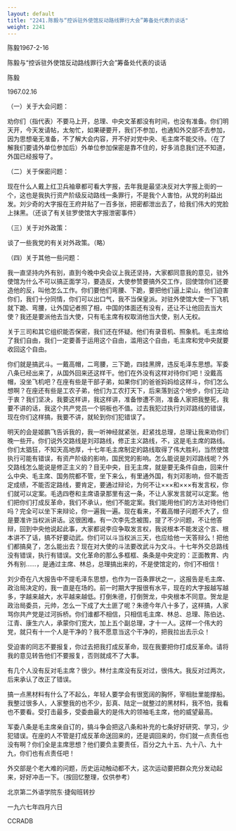 ```yaml
---
layout: default
title: "2241.陈毅与“控诉驻外使馆反动路线罪行大会”筹备处代表的谈话"
weight: 2241
---
```


陈毅1967-2-16

陈毅与“控诉驻外使馆反动路线罪行大会”筹备处代表的谈话

陈毅

1967.02.16

（一）关于大会问题：

劝你们（指代表）不要马上开，总理、中央文革都没有时间，也没有准备。你们明天开，今天发请帖，太匆忙，如果硬要开，我们不参加，也通知外交部不去参加，因为思想毫无准备，不了解大会内容，开不好对党中央、毛主席不能交待。（在了解我们要请外单位参加后）外单位参加保密是靠不住的，好多消息我们还不知道，外国已经报导了。

（二）关于保密问题：

现在什么人戴上红卫兵袖章都可看大字报，去年我是最坚决反对大字报上街的一个，这也是我执行资产阶级反动路线一条罪行，不是我个人害怕，从党的利益出发。刘少奇的大字报在王府井贴了一百多张，把密都泄出去了，给我们伟大的党脸上抹黑。（还谈了有关驻罗使馆大字报泄密事件）

（三）关于对外政策：

谈了一些我党的有关对外政策。（略）

（四）关于其他一些问题：

我一直坚持内外有别，直到今晚中央会议上我还坚持，大家都同意我的意见，驻外使馆为什么不可以搞正面学习，要造反，大使参赞要搞外交工作，回使馆你们还要造他的反，叫他怎么工作。你们要他们弯腰、下跪，要把他们逼上梁山，他们迫害你们，我们十分同情，你们可以出口气，我不当保皇派。对驻外使馆大使一下飞机就下跪、弯腰，让外国记者照了相，中国的体面还有没有，还让不让他回去当大使？我还是要派他去当大使，只有毛主席有权取消他当大使，别人无权。

关于三司和其它组织能否保密，我们还在怀疑。他们有录音机、照象机。毛主席给了我们自由，我们一定要善于运用这个自由，滥用这个自由，毛主席和党中央就要收回这个自由。

你们就是搞武斗。一戴高帽，二弯腰，三下跪，四挂黑牌，违反毛泽东思想。军委八条已经出来了，从国外回来还这样干。他们在外没有这样对待你们吧！没戴高帽，没坐飞机吧？在座有些是干部子弟，如果你们的爸爸妈妈给这样斗，你们怎么想啊？在座还有些是工农子弟，他们为工农打天下，后来落到这个地步，你们无动于衷？我们坚决，我要这样讲，我这样讲，准备惨遭不测，准备人家把我整死，我要不讲的话，我这个共产党员一个铜板也不值。过去我犯过执行刘邓路线的错误，现在你们这样搞，我要不讲，就轮到你们犯错误了。

明天的会是姬鹏飞告诉我的，我一听神经就紧张，赶紧找总理，总理让我来劝你们晚一些开。你们说外交路线是刘邓路线，修正主义路线，不，这是毛主席的路线。你们太猖狂，不知天高地厚，十七年毛主席制定的路线取得了伟大胜利，当然使馆执行可能有错误，有资产阶级的影响，国民党的影响。怎么能说是刘邓路线呢？外交路线怎么能说是修正主义的？目无中央，目无主席，就是要无条件自由，回来什么中央、毛主席、国务院都不管，坐下来么，有里通外国，有刘邓影响，但不能否定成绩，不能否定路线，要肯定，要通过辩论，为何不让×××和×××有发言权，你们就可以定案。毛选四卷和主席语录那里有这一条，不让人家发言就可以定案。他们把你们打成反革命，我们不承认，他们不能定案。我们能用他们的方法对待他们吗？完全可以坐下来辩论，你一遍我一遍。现在看来，不戴高帽子问题不大了，但是要准许当权派讲话。这很困难。有一次李先念被围，提了不少问题，不让他答辩，回到中央他说起此事，大家都说李应争取发言权，我说根本不能发这个言、根本讲不了话，搞不好要动武。你们可以斗当权派三天，也应给他一天答辩么！把他们都搞臭了，怎么能出去？现在对大使的斗法要改武斗为文斗。十七年外交总路线没有错误，执行有错误。文化革命的那么多框框、条条是中央定的：正面教育、内外有别……，是通过主席、林总，总理搞出来的，不是使馆定的，你们不相信！

刘少奇在八大报告中不提毛泽东思想，也作为一百条罪状之一，这报告是毛主席、政治局决定的，我一直是在场的。前一时期大字报很有水平，现在的大字报越写越多，字越来越大，水平越来越低。打倒朱德，打倒贺龙，中央根本不同意。贺龙是政治局委员，元帅，怎么一下成了大土匪了呢？朱德今年八十多了，这样搞，人家骂你共产党是过河拆桥。你们谁都不相信，只相信毛主席、林总、总理、陈伯达、江青、康生六人，承蒙你们宽大，加上五个副总理，才十一人。这样一个伟大的党，就只有十一个人是干净的？我不愿意当这个干净的，把我拉出去示众！

受迫害的同志不要报复，你过去把我打成反革命，现在我要把你打成反革命。请将我的意见转告他们不要报复，否则就成不了大事。

有几个人没有反对毛主席？很少。林付主席没有反对过，很伟大。我反对过两次，后来承认了改正了错误。

搞一点黑材料有什么了不起么，年轻人要学会有很宽阔的胸怀，宰相肚里能撑船。我整过很多人，人家整我的也不少，彭真、陆定一就整过的黑材料，我不怕，我看也不要看。受打击最多，受委曲最大的是伟大的领袖毛主席，他的威望最高。

军委八条是毛主席亲自订的，搞斗争会把这八条和补充的七条好好研究、学习，少犯错误。在座的人不管是打成反革命送回来的，还是调回来的，你们就一点责任也没有啊？你们全是主席思想？他们要负主要责任，百分之九十五、九十八、九十九，你们也有点责任吧！

外交部是个老大难的问题，历史运动触动都不大，这次运动要把群众充分发动起来，好好冲击一下。（按回忆整理，仅供参考）

北京第二外语学院东·捷匈班转抄

一九六七年四月六日

CCRADB

